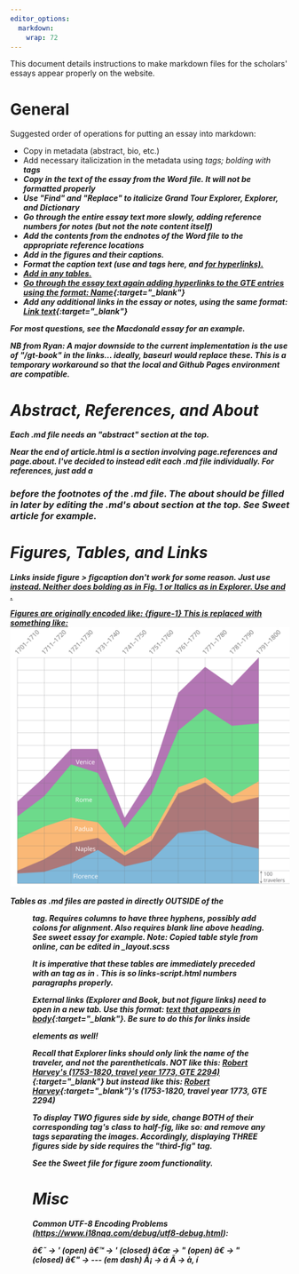 ```yaml
---
editor_options: 
  markdown: 
    wrap: 72
---
```


This document details instructions to make markdown files for the scholars' essays appear
properly on the website.

# General

Suggested order of operations for putting an essay into markdown:
- Copy in metadata (abstract, bio, etc.)
- Add necessary italicization in the metadata using <i> tags; bolding with <b> tags
- Copy in the text of the essay from the Word file. It will not be formatted properly
- Use "Find" and "Replace" to italicize Grand Tour Explorer, Explorer, and Dictionary
- Go through the entire essay text more slowly, adding reference numbers for notes (but not the note content itself)
- Add the contents from the endnotes of the Word file to the appropriate reference locations
- Add in the figures and their captions.
- Format the caption text (use <i> and <b> tags here, and <a href=" " target="_blank"> for hyperlinks).
- Add in any tables.
- Go through the essay text again adding hyperlinks to the GTE entries using the format: [Name](https://grand-tour-explorer-2017.herokuapp.com/#/entries/xxxx){:target="\_blank"}
- Add any additional links in the essay or notes, using the same format: [Link text](Hyperlink){:target="\_blank"}
  
For most questions, see the Macdonald essay for an example.

NB from Ryan: A major downside to the current implementation is the use of "/gt-book"
in the links... ideally, baseurl would replace these. This is a
temporary workaround so that the local and Github Pages environment are
compatible.

# Abstract, References, and About

Each .md file needs an "abstract" section at the top.

Near the end of article.html is a section involving page.references and
page.about. I've decided to instead edit each .md file individually. For
references, just add a

<h3>

before the footnotes of the .md file. The about should be filled in
later by editing the .md's about section at the top. See Sweet article
for example.

# Figures, Tables, and Links

Links inside figure \> figcaption don't work for some reason. Just use
<a href> instead. Neither does bolding as in **Fig. 1** or Italics as in
*Explorer*. Use <b> and <i>.

Figures are originally encoded like: {figure-1} This is replaced with
something like: <a name="figure-1"> <img src="figure-1.svg"/> </a>

Tables as .md files are pasted in directly OUTSIDE of the <figure>
tag. Requires columns to have three hyphens, possibly add colons for
alignment. Also requires blank line above heading. See sweet essay for
example. Note: Copied table style from online, can be edited in
\_layout.scss

It is imperative that these tables are immediately preceded with an <a>
tag as in <a name="figure-5a">. This is so links-script.html numbers
paragraphs properly.

External links (Explorer and Book, but not figure links) need to open in
a new tab. Use this format: [text that appears in
body](link/to/book/or/explorer){:target="\_blank"}. Be sure to do this
for links inside <figcaption> elements as well!

Recall that Explorer links should only link the name of the traveler,
and not the parentheticals. 
NOT like this: 
[Robert Harvey's (1753-1820, travel year 1773, GTE 2294)](http://grand-tour-explorer-2017.herokuapp.com/#/entries/2294){:target="\_blank"} <!-- WRONG --> 
but instead like this: [Robert Harvey](http://grand-tour-explorer-2017.herokuapp.com/#/entries/2294){:target="\_blank"}'s
(1753-1820, travel year 1773, GTE 2294) <!-- RIGHT -->


To display TWO figures side by side, change BOTH of their corresponding <a> tag's class to half-fig, like so:
<a name="figure-1" class="half-fig">
and remove any <br> tags separating the images.
Accordingly, displaying THREE figures side by side requires the "third-fig" tag.


See the Sweet file for figure zoom functionality.

# Misc

Common UTF-8 Encoding Problems
(<https://www.i18nqa.com/debug/utf8-debug.html>):

â€˜ -\> ' (open) â€™ -\> ' (closed) â€œ -\> " (open) â€ -\> " (closed)
â€" -\> --- (em dash) Ã¡ -\> á Ã­ -\> à, í
